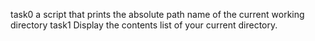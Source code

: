 task0 a script that prints the absolute path name of the current working directory
task1 Display the contents list of your current directory.
